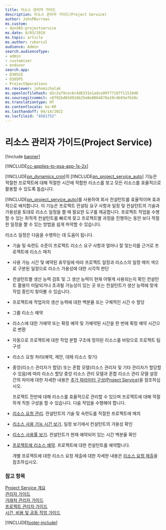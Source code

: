 ```yaml
---
title: 리소스 관리자 가이드
description: 리소스 관리자 가이드(Project Service)
author: JohnPBurrows
ms.custom:
- dyn365-projectservice
ms.date: 8/03/2018
ms.topic: article
ms.author: ruhercul
audience: Admin
search.audienceType:
- admin
- customizer
- enduser
search.app:
- D365CE
- D365PS
- ProjectOperations
ms.reviewer: johnmichalak
ms.openlocfilehash: d2c2a79cec8c4d6331e1adce99f77197f11510d6
ms.sourcegitcommit: c0792bd65d92db25e0e8864879a19c4b93efb10c
ms.translationtype: HT
ms.contentlocale: ko-KR
ms.lasthandoff: 04/14/2022
ms.locfileid: "8581752"
---
```

# <a name="resource-manager-guide-project-service"></a>리소스 관리자 가이드(Project Service)

[!include [banner](../includes/psa-now-project-operations.md)]

[!INCLUDE[cc-applies-to-psa-app-1x-2x](../includes/cc-applies-to-psa-app-1x-2x.md)]

[!INCLUDE[pn_dynamics_crm](../includes/pn-dynamics-crm.md)]의 [!INCLUDE[pn_project_service_auto](../includes/pn-project-service-auto.md)] 기능은 적절한 프로젝트에 대해 적절한 시간에 적합한 리소스를 찾고 모든 리소스를 효율적으로 활용할 수 있도록 돕습니다.  
  
 [!INCLUDE[pn_project_service_auto](../includes/pn-project-service-auto.md)]를 사용하여 회사 컨설턴트를 효율적이며 효과적으로 배치합니다. 이 기능은 프로젝트 컨설팅 요구 사항과 일정 및 컨설턴트의 기술과 가용성을 토대로 리소스 일정을 짤 때 필요한 도구를 제공합니다. 프로젝트 작업을 수행할 수 있는 최적격 컨설턴트를 빠르게 찾고 프로젝트별 과정을 진행하는 동안 보다 적절한 일정을 짤 수 있는 방법을 쉽게 파악할 수 있습니다.  
  
 리소스 일정은 다음을 수행하는 데 도움이 됩니다.  
  
- 기술 및 숙련도 수준이 프로젝트 리소스 요구 사항과 얼마나 잘 맞는지를 근거로 프로젝트에 리소스 매치  
  
- 사용 가능 시간 및 예약된 휴무일에 따라 프로젝트 일정과 리소스의 일정 매치 색으로 구분된 일정으로 리소스 가용성에 대한 시각적 판단  
  
- 컨설턴트별 생산 능력 검토 및 그 생산 능력이 현재 어떻게 사용되는지 확인 컨설턴트 활용이 미달되거나 초과될 가능성이 있는 곳 또는 컨설턴트가 생산 능력에 맞게 작업 중인지 찾아볼 수 있습니다.  
  
- 프로젝트에 작업자의 생산 능력에 대한 백분율 또는 구체적인 시간 수 할당  
  
- 그룹 리소스 예약  
  
- 리소스에 대한 가예약 또는 확정 예약 및 가예약된 시간을 한 번에 확정 예약 시간으로 변환  
  
- 자동으로 프로젝트에 대한 작업 분할 구조에 정의된 리소스를 바탕으로 프로젝트 팀 구성  
  
- 리소스 요청 처리(예약, 제안, 대체 리소스 찾기)  
  
- 중앙(리소스 관리자가 할당) 또는 혼합 모델(리소스 관리자 및 기타 관리자가 할당할 수 있음)에 따라 리소스 할당 중앙 리소스 관리 모델과 혼합 리소스 관리 모델 설정 간의 차이에 대한 자세한 내용은 [추가 파라미터 구성(Project Service)](../psa/configure-additional-parameters-settings.md)을 참조하십시오.  
  
  프로젝트 전반에 대해 리소스를 효율적으로 관리할 수 있으며 프로젝트에 대해 적절하게 직원 구성을 할 수 있습니다. 다음 작업을 수행해야 합니다.  
  
- [리소스 요청 관리](../psa/manage-resource-requests.md). 컨설턴트의 기술 및 숙련도를 적절한 프로젝트에 매치  
  
- [리소스 사용 가능 시간 보기](../psa/view-resource-availability.md). 일정 보기에서 컨설턴트의 가용성 확인  
  
- [리소스 사용률 보기](../psa/view-resource-utilization.md). 컨설턴트가 현재 예약되어 있는 시간 백분율 확인  
  
- [프로젝트에 리소스 예약](../psa/schedule-resources-project.md). 프로젝트에 대한 컨설턴트를 예약합니다.  
  
  개별 프로젝트에 대한 리소스 요청 제출에 대한 자세한 내용은 [리소스 요청 제출](../psa/submit-resource-requests.md)을 참조하십시오.  
  
### <a name="see-also"></a>참고 항목  
 [Project Service 개요](../psa/overview.md)   
 [관리자 가이드](../psa/admin-guide.md)   
 [거래처 관리자 가이드](../psa/account-manager-guide.md)   
 [프로젝트 관리자 가이드](../psa/project-manager-guide.md)   
 [시간, 비용 및 공동 작업 가이드](../psa/time-expense-collaboration-guide.md)


[!INCLUDE[footer-include](../includes/footer-banner.md)]
